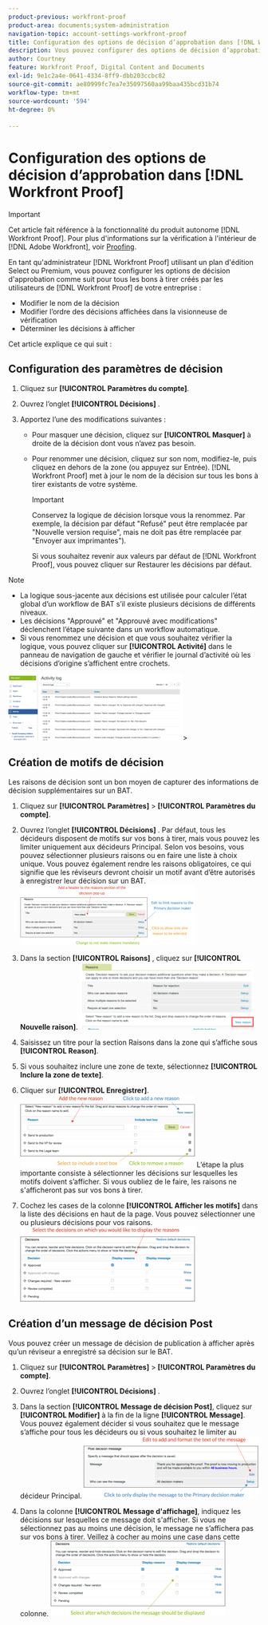 ```yaml
---
product-previous: workfront-proof
product-area: documents;system-administration
navigation-topic: account-settings-workfront-proof
title: Configuration des options de décision d’approbation dans [!DNL Workfront Proof]
description: Vous pouvez configurer des options de décision d’approbation pour tous les BAT créés par les utilisateurs  [!DNL Workfront Proof]  de votre entreprise.
author: Courtney
feature: Workfront Proof, Digital Content and Documents
exl-id: 9e1c2a4e-0641-4334-8ff9-dbb203ccbc82
source-git-commit: ae80999fc7ea7e35097560aa99baa435bcd31b74
workflow-type: tm+mt
source-wordcount: '594'
ht-degree: 0%

---
```


# Configuration des options de décision d’approbation dans [!DNL Workfront Proof]

>[!IMPORTANT]
>
>Cet article fait référence à la fonctionnalité du produit autonome [!DNL Workfront Proof]. Pour plus d&#39;informations sur la vérification à l&#39;intérieur de [!DNL Adobe Workfront], voir [Proofing](../../../review-and-approve-work/proofing/proofing.md).

En tant qu&#39;administrateur [!DNL Workfront Proof] utilisant un plan d&#39;édition Select ou Premium, vous pouvez configurer les options de décision d&#39;approbation comme suit pour tous les bons à tirer créés par les utilisateurs de [!DNL Workfront Proof] de votre entreprise :

* Modifier le nom de la décision
* Modifier l’ordre des décisions affichées dans la visionneuse de vérification
* Déterminer les décisions à afficher

Cet article explique ce qui suit :

## Configuration des paramètres de décision

1. Cliquez sur **[!UICONTROL Paramètres du compte]**.
1. Ouvrez l’onglet **[!UICONTROL Décisions]** .
1. Apportez l’une des modifications suivantes :

   * Pour masquer une décision, cliquez sur **[!UICONTROL Masquer]** à droite de la décision dont vous n’avez pas besoin.
   * Pour renommer une décision, cliquez sur son nom, modifiez-le, puis cliquez en dehors de la zone (ou appuyez sur Entrée). [!DNL Workfront Proof] met à jour le nom de la décision sur tous les bons à tirer existants de votre système.

     >[!IMPORTANT]
     >
     >Conservez la logique de décision lorsque vous la renommez. Par exemple, la décision par défaut &quot;Refusé&quot; peut être remplacée par &quot;Nouvelle version requise&quot;, mais ne doit pas être remplacée par &quot;Envoyer aux imprimantes&quot;).

     Si vous souhaitez revenir aux valeurs par défaut de [!DNL Workfront Proof], vous pouvez cliquer sur Restaurer les décisions par défaut.

>[!NOTE]
>
>* La logique sous-jacente aux décisions est utilisée pour calculer l’état global d’un workflow de BAT s’il existe plusieurs décisions de différents niveaux.
>* Les décisions &quot;Approuvé&quot; et &quot;Approuvé avec modifications&quot; déclenchent l’étape suivante dans un workflow automatique.
>* Si vous renommez une décision et que vous souhaitez vérifier la logique, vous pouvez cliquer sur **[!UICONTROL Activité]** dans le panneau de navigation de gauche et vérifier le journal d’activité où les décisions d’origine s’affichent entre crochets.
>
>  ![2016-12-20_1921.png](assets/2016-12-20-1921-350x132.png)>

## Création de motifs de décision

Les raisons de décision sont un bon moyen de capturer des informations de décision supplémentaires sur un BAT.

1. Cliquez sur **[!UICONTROL Paramètres]** > **[!UICONTROL Paramètres du compte]**.

1. Ouvrez l’onglet **[!UICONTROL Décisions]** .
Par défaut, tous les décideurs disposent de motifs sur vos bons à tirer, mais vous pouvez les limiter uniquement aux décideurs Principal.
Selon vos besoins, vous pouvez sélectionner plusieurs raisons ou en faire une liste à choix unique. Vous pouvez également rendre les raisons obligatoires, ce qui signifie que les réviseurs devront choisir un motif avant d’être autorisés à enregistrer leur décision sur un BAT.
   ![Reasons_setup.png](assets/reasons-setup-350x121.png)

1. Dans la section **[!UICONTROL Raisons]** , cliquez sur **[!UICONTROL Nouvelle raison]**.
   ![New_reason.png](assets/new-reason-350x135.png)

1. Saisissez un titre pour la section Raisons dans la zone qui s’affiche sous **[!UICONTROL Reason]**.
1. Si vous souhaitez inclure une zone de texte, sélectionnez **[!UICONTROL Inclure la zone de texte]**.
1. Cliquer sur **[!UICONTROL Enregistrer]**.
   ![reason_setup_2.png](assets/reasons-setup-2-350x146.png)
L’étape la plus importante consiste à sélectionner les décisions sur lesquelles les motifs doivent s’afficher. Si vous oubliez de le faire, les raisons ne s&#39;afficheront pas sur vos bons à tirer.

1. Cochez les cases de la colonne **[!UICONTROL Afficher les motifs]** dans la liste des décisions en haut de la page. Vous pouvez sélectionner une ou plusieurs décisions pour vos raisons.
   ![raisons_-_décision_selection.png](assets/reasons---decision-selection-350x150.png)

## Création d’un message de décision Post

Vous pouvez créer un message de décision de publication à afficher après qu’un réviseur a enregistré sa décision sur le BAT.

1. Cliquez sur **[!UICONTROL Paramètres]** > **[!UICONTROL Paramètres du compte]**.

1. Ouvrez l’onglet **[!UICONTROL Décisions]** .
1. Dans la section **[!UICONTROL Message de décision Post]**, cliquez sur **[!UICONTROL Modifier]** à la fin de la ligne **[!UICONTROL Message]**.
Vous pouvez également décider si vous souhaitez que le message s’affiche pour tous les décideurs ou si vous souhaitez le limiter au décideur Principal.
   ![post_décision_message_set_up.png](assets/post-decision-message-set-up-350x125.png)

1. Dans la colonne **[!UICONTROL Message d&#39;affichage]**, indiquez les décisions sur lesquelles ce message doit s&#39;afficher.
Si vous ne sélectionnez pas au moins une décision, le message ne s’affichera pas sur vos bons à tirer. Veillez à cocher au moins une case dans cette colonne.
   ![post_décision_message_set_up_2.png](assets/post-decision-message-set-up-2-350x151.png)
